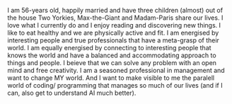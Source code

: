 I am 56-years old, happily married and have three children (almost) out of the house
Two Yorkies, Max-the-Giant and Madam-Paris share our lives.
I love what I currently do and I enjoy reading and discovering new things.
I like to eat healthy and we are physically active and fit.
I am energised by interesting people and true professionals that have a meta-grasp of their world. I am equally energised by connecting to interesting people that knows the world and have a balanced and accommodating approach to things and people.
I beieve that we can solve any problem with an open mind and free creativity.
I am a seasoned professional in management and want to change MY world.
And I want to make visible to me the paralell world of coding/ programming that manages so much of our lives (and if I can, also get to understand AI much better).
